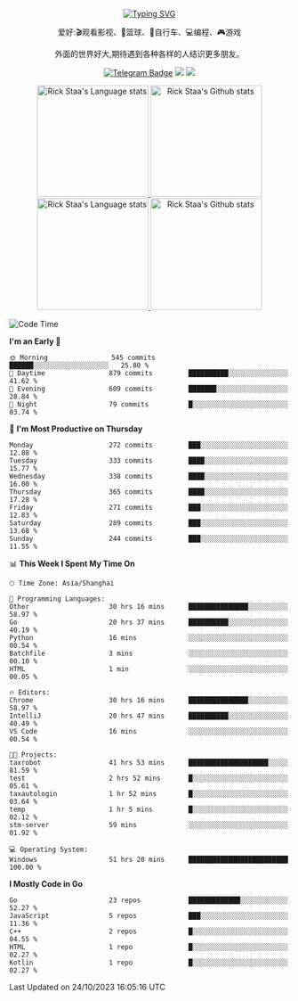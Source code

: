 <div align="center"> 

[![Typing SVG](https://readme-typing-svg.herokuapp.com?size=25&duration=2500&color=eeeeee&vCenter=true&width=200&height=40&lines=Hi+there+%F0%9F%91%8B%F0%9F%8F%BB;I'm+DanBai)](https://git.io/typing-svg)

爱好:🎬观看影视、🏀篮球、🚴自行车、💻编程、🎮游戏

外面的世界好大,期待遇到各种各样的人结识更多朋友。

[![Telegram Badge](https://img.shields.io/badge/-Telegram-blue?style=flat&logo=Telegram&logoColor=white)](https://t.me/danbai9420) 
[![](https://img.shields.io/badge/-Blog-brightgreen?style=flat&logo=Blogger&logoColor=white)](https://p00q.cn)
[![](https://img.shields.io/badge/-Email-red?style=flat&logo=Mail.Ru&logoColor=white)](mailto:danbai@88.com)
</div>

<!-- Light Mode -->
<div align="center"> 
<a href="https://github.com/anuraghazra/github-readme-stats#gh-light-mode-only">
<img height=200 src="https://github-readme-stats.vercel.app/api/top-langs/?username=danbai225&layout=compact&langs_count=10&hide_border=1&role=OWNER,COLLABORATOR#gh-light-mode-only" alt="Rick Staa's Language stats" />
</a>
<a href="https://github.com/anuraghazra/github-readme-stats#gh-light-mode-only">
<img height=200 src="https://github-readme-stats.vercel.app/api?username=danbai225&show_icons=true&count_private=true&line_height=28&hide_border=1&include_all_commits=true&card_width=450&role=OWNER,COLLABORATOR&exclude_repo=github-readme-stats#gh-light-mode-only" alt="Rick Staa's Github stats" />
</a>
</div>

<!-- Dark Mode -->
<div align="center"> 
<a href="https://github.com/anuraghazra/github-readme-stats#gh-dark-mode-only">
<img height=200 src="https://github-readme-stats.vercel.app/api/top-langs/?username=danbai225&layout=compact&langs_count=10&hide_border=1&role=OWNER,COLLABORATOR&theme=github_dark#gh-dark-mode-only" alt="Rick Staa's Language stats" />
</a>
<a href="https://github.com/anuraghazra/github-readme-stats#gh-dark-mode-only">
<img height=200 src="https://github-readme-stats.vercel.app/api?username=danbai225&show_icons=true&count_private=true&line_height=28&hide_border=1&include_all_commits=true&card_width=450&role=OWNER,COLLABORATOR&exclude_repo=github-readme-stats&theme=github_dark#gh-dark-mode-only" alt="Rick Staa's Github stats" />
</a>
</div>

<!--START_SECTION:waka-->
![Code Time](http://img.shields.io/badge/Code%20Time-1%2C342%20hrs%2016%20mins-blue)

**I'm an Early 🐤** 

```text
🌞 Morning                545 commits         ██████░░░░░░░░░░░░░░░░░░░   25.80 % 
🌆 Daytime                879 commits         ██████████░░░░░░░░░░░░░░░   41.62 % 
🌃 Evening                609 commits         ███████░░░░░░░░░░░░░░░░░░   28.84 % 
🌙 Night                  79 commits          █░░░░░░░░░░░░░░░░░░░░░░░░   03.74 % 
```
📅 **I'm Most Productive on Thursday** 

```text
Monday                   272 commits         ███░░░░░░░░░░░░░░░░░░░░░░   12.88 % 
Tuesday                  333 commits         ████░░░░░░░░░░░░░░░░░░░░░   15.77 % 
Wednesday                338 commits         ████░░░░░░░░░░░░░░░░░░░░░   16.00 % 
Thursday                 365 commits         ████░░░░░░░░░░░░░░░░░░░░░   17.28 % 
Friday                   271 commits         ███░░░░░░░░░░░░░░░░░░░░░░   12.83 % 
Saturday                 289 commits         ███░░░░░░░░░░░░░░░░░░░░░░   13.68 % 
Sunday                   244 commits         ███░░░░░░░░░░░░░░░░░░░░░░   11.55 % 
```


📊 **This Week I Spent My Time On** 

```text
🕑︎ Time Zone: Asia/Shanghai

💬 Programming Languages: 
Other                    30 hrs 16 mins      ███████████████░░░░░░░░░░   58.97 % 
Go                       20 hrs 37 mins      ██████████░░░░░░░░░░░░░░░   40.19 % 
Python                   16 mins             ░░░░░░░░░░░░░░░░░░░░░░░░░   00.54 % 
Batchfile                3 mins              ░░░░░░░░░░░░░░░░░░░░░░░░░   00.10 % 
HTML                     1 min               ░░░░░░░░░░░░░░░░░░░░░░░░░   00.05 % 

🔥 Editors: 
Chrome                   30 hrs 16 mins      ███████████████░░░░░░░░░░   58.97 % 
IntelliJ                 20 hrs 47 mins      ██████████░░░░░░░░░░░░░░░   40.49 % 
VS Code                  16 mins             ░░░░░░░░░░░░░░░░░░░░░░░░░   00.54 % 

🐱‍💻 Projects: 
taxrobot                 41 hrs 53 mins      ████████████████████░░░░░   81.59 % 
test                     2 hrs 52 mins       █░░░░░░░░░░░░░░░░░░░░░░░░   05.61 % 
taxautologin             1 hr 52 mins        █░░░░░░░░░░░░░░░░░░░░░░░░   03.64 % 
temp                     1 hr 5 mins         █░░░░░░░░░░░░░░░░░░░░░░░░   02.12 % 
stm-server               59 mins             ░░░░░░░░░░░░░░░░░░░░░░░░░   01.92 % 

💻 Operating System: 
Windows                  51 hrs 20 mins      █████████████████████████   100.00 % 
```

**I Mostly Code in Go** 

```text
Go                       23 repos            █████████████░░░░░░░░░░░░   52.27 % 
JavaScript               5 repos             ███░░░░░░░░░░░░░░░░░░░░░░   11.36 % 
C++                      2 repos             █░░░░░░░░░░░░░░░░░░░░░░░░   04.55 % 
HTML                     1 repo              █░░░░░░░░░░░░░░░░░░░░░░░░   02.27 % 
Kotlin                   1 repo              █░░░░░░░░░░░░░░░░░░░░░░░░   02.27 % 
```




 Last Updated on 24/10/2023 16:05:16 UTC
<!--END_SECTION:waka-->
